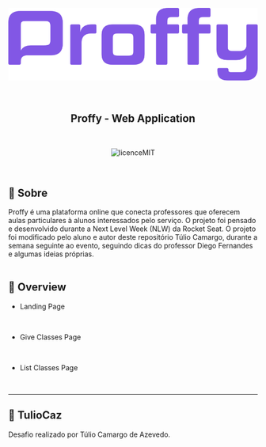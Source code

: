 <p align="center">
  <img  src="https://github.com/TulioCaz/NLW-Proffy/blob/master/assets/logo.svg">
</p>
</br>

<h2 align="center" style="font-weight: bold;">Proffy - Web Application </h2>

</br>
<p align="center">
  <img        src="https://camo.githubusercontent.com/dda2124efff062e38068943c6e848540387df6e5/68747470733a2f2f696d672e736869656c64732e696f2f62616467652f6c6963656e73652d4d49542d253233303444333631" alt="licenceMIT">
</p>
</br>

## :speech_balloon: Sobre


Proffy é uma plataforma online que conecta professores que oferecem aulas particulares à alunos interessados pelo serviço. O projeto foi pensado e desenvolvido durante a Next Level Week (NLW) da Rocket Seat. O projeto foi modificado pelo aluno e autor deste repositório Túlio Camargo, durante a semana seguinte ao evento, seguindo dicas do professor Diego Fernandes e algumas ideias próprias.
</br>
</br>


## :calling: Overview

- Landing Page
<p align="center">
  <img  src="">
  <img  src="">
</p>

- Give Classes Page
<p align="center">
  <img  src="">
  <img  src="">
</p>

- List Classes Page
<p align="center">
  <img  src="">
  <img  src="">
</p>

---

## :book:  **TulioCaz**

Desafio realizado por Túlio Camargo de Azevedo.
